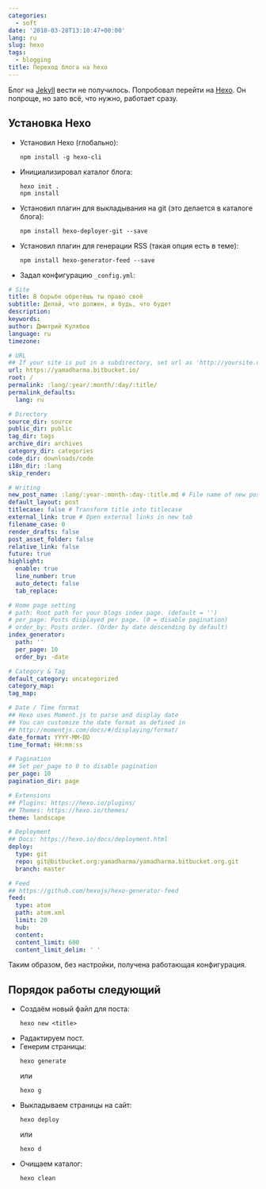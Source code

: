 ```yaml
---
categories:
  - soft
date: '2018-03-28T13:10:47+00:00'
lang: ru
slug: hexo
tags:
  - blogging
title: Переход блога на hexo
---
```



Блог на [Jekyll](https://jekyllrb.com/) вести не получилось. Попробовал перейти на [Hexo](https://hexo.io). Он
попроще, но зато всё, что нужно, работает сразу.

<!--more-->

## Установка Hexo ##

* Установил Hexo (глобально):
  ```
  npm install -g hexo-cli
  ```

* Инициализировал каталог блога:
  ```
  hexo init .
  npm install
  ```

* Установил плагин для выкладывания на git (это делается в каталоге блога):
  ```
  npm install hexo-deployer-git --save
  ```

* Установил плагин для генерации RSS (такая опция есть в теме):
  ```
  npm install hexo-generator-feed --save
  ```

* Задал конфигурацию `_config.yml`:

```yaml
# Site
title: В борьбе обретёшь ты право своё
subtitle: Делай, что должен, и будь, что будет
description:
keywords:
author: Дмитрий Кулябов
language: ru
timezone:

# URL
## If your site is put in a subdirectory, set url as 'http://yoursite.com/child' and root as '/child/'
url: https://yamadharma.bitbucket.io/
root: /
permalink: :lang/:year/:month/:day/:title/
permalink_defaults:
  lang: ru

# Directory
source_dir: source
public_dir: public
tag_dir: tags
archive_dir: archives
category_dir: categories
code_dir: downloads/code
i18n_dir: :lang
skip_render:

# Writing
new_post_name: :lang/:year-:month-:day-:title.md # File name of new posts
default_layout: post
titlecase: false # Transform title into titlecase
external_link: true # Open external links in new tab
filename_case: 0
render_drafts: false
post_asset_folder: false
relative_link: false
future: true
highlight:
  enable: true
  line_number: true
  auto_detect: false
  tab_replace:

# Home page setting
# path: Root path for your blogs index page. (default = '')
# per_page: Posts displayed per page. (0 = disable pagination)
# order_by: Posts order. (Order by date descending by default)
index_generator:
  path: ''
  per_page: 10
  order_by: -date

# Category & Tag
default_category: uncategorized
category_map:
tag_map:

# Date / Time format
## Hexo uses Moment.js to parse and display date
## You can customize the date format as defined in
## http://momentjs.com/docs/#/displaying/format/
date_format: YYYY-MM-DD
time_format: HH:mm:ss

# Pagination
## Set per_page to 0 to disable pagination
per_page: 10
pagination_dir: page

# Extensions
## Plugins: https://hexo.io/plugins/
## Themes: https://hexo.io/themes/
theme: landscape

# Deployment
## Docs: https://hexo.io/docs/deployment.html
deploy:
  type: git
  repo: git@bitbucket.org:yamadharma/yamadharma.bitbucket.org.git
  branch: master

# Feed
## https://github.com/hexojs/hexo-generator-feed
feed:
  type: atom
  path: atom.xml
  limit: 20
  hub:
  content:
  content_limit: 600
  content_limit_delim: ' '
```

Таким образом, без настройки, получена работающая конфигурация.

## Порядок работы следующий ##

* Создаём новый файл для поста:
  ```
  hexo new <title>
  ```
* Радактируем пост.
* Генерим страницы:
  ```
  hexo generate
  ```
  или
  ```
  hexo g
  ```
* Выкладываем страницы на сайт:
  ```
  hexo deploy
  ```
  или
  ```
  hexo d
  ```
* Очищаем каталог:
  ```
  hexo clean
  ```

